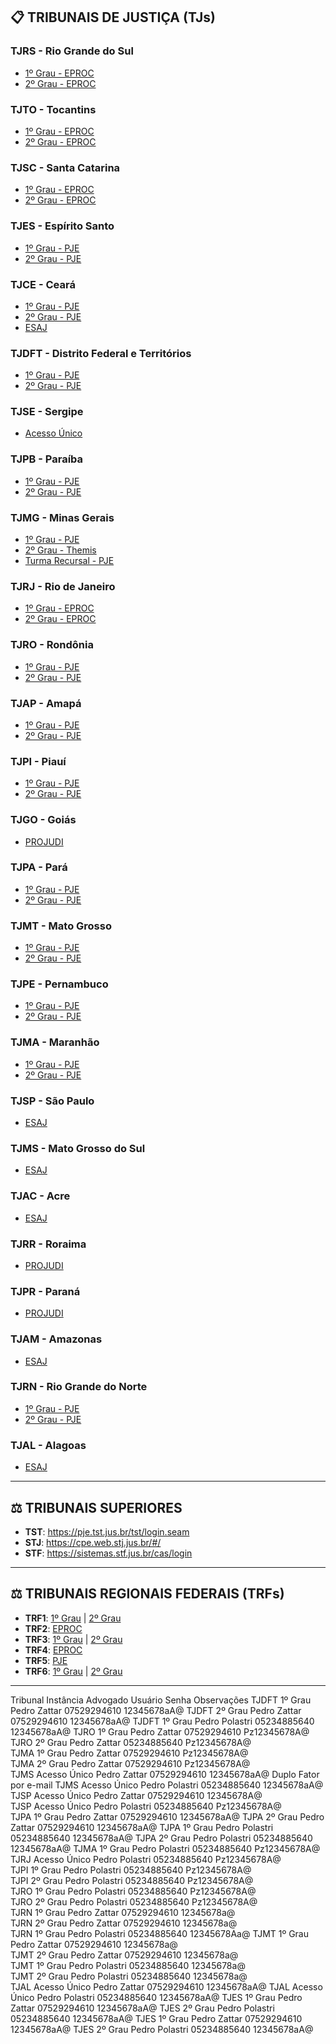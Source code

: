 ## 📋 **TRIBUNAIS DE JUSTIÇA (TJs)**

### **TJRS** - Rio Grande do Sul
- [1º Grau - EPROC](https://eproc1g.tjrs.jus.br/eproc/externo_controlador.php?acao=principal)
- [2º Grau - EPROC](https://eproc2g.tjrs.jus.br/eproc/)

### **TJTO** - Tocantins
- [1º Grau - EPROC](https://eproc1.tjto.jus.br/eprocV2_prod_1grau/)
- [2º Grau - EPROC](https://eproc2.tjto.jus.br/eprocV2_prod_2grau/)

### **TJSC** - Santa Catarina
- [1º Grau - EPROC](https://eproc1g.tjsc.jus.br/eproc/index.php)
- [2º Grau - EPROC](https://eproc2g.tjsc.jus.br/eproc/externo_controlador.php?acao=principal)

### **TJES** - Espírito Santo
- [1º Grau - PJE](https://pje.tjes.jus.br/pje/login.seam)
- [2º Grau - PJE](https://pje.tjes.jus.br/pje2g/login.seam)

### **TJCE** - Ceará
- [1º Grau - PJE](https://pje.tjce.jus.br/pje1grau/login.seam)
- [2º Grau - PJE](https://pje.tjce.jus.br/pje2grau/login.seam)
- [ESAJ](https://esaj.tjce.jus.br/sajcas/login?service=https%3A%2F%2Fesaj.tjce.jus.br%2Fesaj%2Fj_spring_cas_security_check)

### **TJDFT** - Distrito Federal e Territórios
- [1º Grau - PJE](https://pje.tjdft.jus.br/pje/login.seam)
- [2º Grau - PJE](https://pje2i.tjdft.jus.br/pje/login.seam)

### **TJSE** - Sergipe
- [Acesso Único](https://www.tjse.jus.br/portal/consultas/consulta-processual)

### **TJPB** - Paraíba
- [1º Grau - PJE](https://pje.tjpb.jus.br/pje/login.seam)
- [2º Grau - PJE](https://pjesg.tjpb.jus.br/pje2g/login.seam)

### **TJMG** - Minas Gerais
- [1º Grau - PJE](https://pje.tjmg.jus.br/pje/login.seam)
- [2º Grau - Themis](https://pe.tjmg.jus.br/rupe/portaljus/intranet/principal.rupe)
- [Turma Recursal - PJE](https://pjerecursal.tjmg.jus.br/pje/login.seam)

### **TJRJ** - Rio de Janeiro
- [1º Grau - EPROC](https://eproc1g.tjrj.jus.br/eproc/)
- [2º Grau - EPROC](https://eproc2g.tjrj.jus.br/eproc/)

### **TJRO** - Rondônia
- [1º Grau - PJE](https://pjepg.tjro.jus.br/login.seam)
- [2º Grau - PJE](https://pjesg.tjro.jus.br/login.seam)

### **TJAP** - Amapá
- [1º Grau - PJE](https://pje.tjap.jus.br/1g/login.seam)
- [2º Grau - PJE](https://pje.tjap.jus.br/2g/login.seam)

### **TJPI** - Piauí
- [1º Grau - PJE](https://pje.tjpi.jus.br/1g/login.seam)
- [2º Grau - PJE](https://pje.tjpi.jus.br/2g/login.seam)

### **TJGO** - Goiás
- [PROJUDI](https://projudi.tjgo.jus.br/)

### **TJPA** - Pará
- [1º Grau - PJE](https://pje.tjpa.jus.br/pje/login.seam)
- [2º Grau - PJE](https://pje.tjpa.jus.br/pje-2g/login.seam)

### **TJMT** - Mato Grosso
- [1º Grau - PJE](https://pje.tjmt.jus.br/pje/login.seam)
- [2º Grau - PJE](https://pje2.tjmt.jus.br/pje2/login.seam)

### **TJPE** - Pernambuco
- [1º Grau - PJE](https://pje.cloud.tjpe.jus.br/1g/login.seam)
- [2º Grau - PJE](https://pje.cloud.tjpe.jus.br/2g/login.seam)

### **TJMA** - Maranhão
- [1º Grau - PJE](https://pje.tjma.jus.br/pje/login.seam)
- [2º Grau - PJE](https://pje2.tjma.jus.br/pje2g/login.seam)

### **TJSP** - São Paulo
- [ESAJ](https://esaj.tjsp.jus.br/sajcas/login?service=https%3A%2F%2Fesaj.tjsp.jus.br%2Fesaj%2Fj_spring_cas_security_check)

### **TJMS** - Mato Grosso do Sul
- [ESAJ](https://esaj.tjms.jus.br/sajcas/login?service=https%3A%2F%2Fesaj.tjms.jus.br%2Fesaj%2Fj_spring_cas_security_check)

### **TJAC** - Acre
- [ESAJ](https://esaj.tjac.jus.br/sajcas/login?service=https%3A%2F%2Fesaj.tjac.jus.br%2Fesaj%2Fj_spring_cas_security_check)

### **TJRR** - Roraima
- [PROJUDI](https://projudi.tjrr.jus.br/projudi/)

### **TJPR** - Paraná
- [PROJUDI](https://projudi.tjpr.jus.br/projudi/)

### **TJAM** - Amazonas
- [ESAJ](https://consultasaj.tjam.jus.br/sajcas/login?service=https%3A%2F%2Fconsultasaj.tjam.jus.br%2Fesaj%2Fj_spring_cas_security_check)

### **TJRN** - Rio Grande do Norte
- [1º Grau - PJE](https://sso.cloud.pje.jus.br/auth/realms/pje/protocol/openid-connect/auth?response_type=code&client_id=pje-tjrn-1g&redirect_uri=https%3A%2F%2Fpje1g.tjrn.jus.br%2Fpje%2Flogin.seam&state=04106332-5540-4396-8977-f2db8c7bfd60&login=true&scope=openid)
- [2º Grau - PJE](https://sso.cloud.pje.jus.br/auth/realms/pje/protocol/openid-connect/auth?response_type=code&client_id=pje-tjrn-2g&redirect_uri=https%3A%2F%2Fpje2g.tjrn.jus.br%2Fpje%2Flogin.seam&state=dab58d25-f259-4cab-b156-a501b5129fac&login=true&scope=openid)

### **TJAL** - Alagoas
- [ESAJ](https://www2.tjal.jus.br/sajcas/login?service=https%3A%2F%2Fwww2.tjal.jus.br%2Fesaj%2Fj_spring_cas_security_check)


---

## ⚖️ **TRIBUNAIS SUPERIORES**

- **TST**: https://pje.tst.jus.br/tst/login.seam
- **STJ**: https://cpe.web.stj.jus.br/#/
- **STF**: https://sistemas.stf.jus.br/cas/login

---

## ⚖️ **TRIBUNAIS REGIONAIS FEDERAIS (TRFs)**

- **TRF1**: [1º Grau](https://pje1g.trf1.jus.br/pje/login.seam) | [2º Grau](https://pje2g.trf1.jus.br/pje/login.seam)
- **TRF2**: [EPROC](https://eproc.trf2.jus.br/eproc/)
- **TRF3**: [1º Grau](https://pje1g.trf3.jus.br/pje/login.seam) | [2º Grau](https://pje2g.trf3.jus.br/pje/login.seam)
- **TRF4**: [EPROC](https://eproc.trf4.jus.br/eproc2trf4/)
- **TRF5**: [PJE](https://pje.trf5.jus.br/pje/login.seam)
- **TRF6**: [1º Grau](https://eproc1g.trf6.jus.br/eproc/) | [2º Grau](https://eproc2g.trf6.jus.br/eproc/)

---



Tribunal	Instância	Advogado	Usuário	Senha	Observações
TJDFT	1º Grau	Pedro Zattar	07529294610	12345678aA@	
TJDFT	2º Grau	Pedro Zattar	07529294610	12345678aA@	
TJDFT	1º Grau	Pedro Polastri	05234885640	12345678aA@	
TJRO	1º Grau	Pedro Zattar	07529294610	Pz12345678A@	
TJRO	2º Grau	Pedro Zattar	05234885640	Pz12345678A@	
TJMA	1º Grau	Pedro Zattar	07529294610	Pz12345678A@	
TJMA	2º Grau	Pedro Zattar	07529294610	Pz12345678A@	
TJMS	Acesso Único	Pedro Zattar	07529294610	12345678aA@	Duplo Fator por e-mail
TJMS	Acesso Único	Pedro Polastri	05234885640	12345678aA@	
TJSP	Acesso Único	Pedro Zattar	07529294610	12345678A@	
TJSP	Acesso Único	Pedro Polastri	05234885640	Pz12345678A@	
TJPA	1º Grau	Pedro Zattar	07529294610	12345678aA@	
TJPA	2º Grau	Pedro Zattar	07529294610	12345678aA@	
TJPA	1º Grau	Pedro Polastri	05234885640	12345678aA@	
TJPA	2º Grau	Pedro Polastri	05234885640	12345678aA@	
TJMA	1º Grau	Pedro Polastri	05234885640	Pz12345678A@	
TJRJ	Acesso Único	Pedro Polastri	05234885640	Pz12345678A@	
TJPI	1º Grau	Pedro Polastri	05234885640	Pz12345678A@	
TJPI	2º Grau	Pedro Polastri	05234885640	Pz12345678A@	
TJRO	1º Grau	Pedro Polastri	05234885640	Pz12345678A@	
TJRO	2º Grau	Pedro Polastri	05234885640	Pz12345678A@	
TJRN	1º Grau	Pedro Zattar	07529294610	12345678a@	
TJRN	2º Grau	Pedro Zattar	07529294610	12345678a@	
TJRN	1º Grau	Pedro Polastri	05234885640	12345678Aa@	
TJMT	1º Grau	Pedro Zattar	07529294610	12345678a@	
TJMT	2º Grau	Pedro Zattar	07529294610	12345678a@	
TJMT	1º Grau	Pedro Polastri	05234885640	12345678a@	
TJMT	2º Grau	Pedro Polastri	05234885640	12345678a@	
TJAL	Acesso Único	Pedro Zattar	07529294610	12345678aA@	
TJAL	Acesso Único	Pedro Polastri	05234885640	12345678aA@	
TJES	1º Grau	Pedro Zattar	07529294610	12345678aA@	
TJES	2º Grau	Pedro Polastri	05234885640	12345678aA@	
TJES	1º Grau	Pedro Zattar	07529294610	12345678aA@	
TJES	2º Grau	Pedro Polastri	05234885640	12345678aA@	

